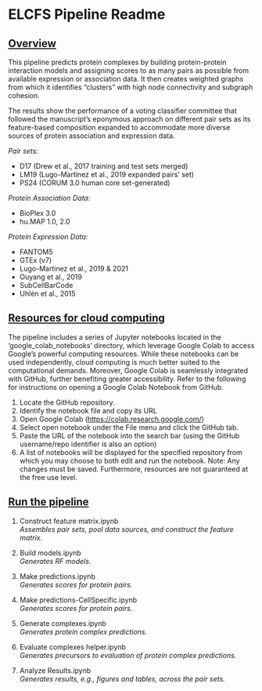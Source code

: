 ﻿# ELCFS Pipeline Readme

## <u>Overview</u>
This pipeline predicts protein complexes by building protein-protein interaction models and assigning scores to as many pairs as possible from available expression or association data.  It then creates weighted graphs from which it identifies “clusters” with high node connectivity and subgraph cohesion.

The results show the performance of a voting classifier committee that followed the manuscript’s eponymous approach on different pair sets as its feature-based composition expanded to accommodate more diverse sources of protein association and expression data.

*Pair sets:*
- D17 (Drew et al., 2017 training and test sets merged)
- LM19 (Lugo-Martinez et al., 2019 expanded pairs’ set)
- PS24 (CORUM 3.0 human core set-generated)

*Protein Association Data:* 
- BioPlex 3.0 
- hu.MAP 1.0, 2.0

*Protein Expression Data:*
- FANTOM5
- GTEx (v7)
- Lugo-Martinez et al., 2019 & 2021 
- Ouyang et al., 2019 
- SubCellBarCode 
- Uhlén et al., 2015

## <u>Resources for cloud computing</u> 
The pipeline includes a series of Jupyter notebooks located in the ‘google_colab_notebooks’ directory, which leverage Google Colab to access Google’s powerful computing resources.  While these notebooks can be used independently, cloud computing is much better suited to the computational demands.
Moreover, Google Colab is seamlessly integrated with GitHub, further benefiting greater accessibility.  Refer to the following for instructions on opening a Google Colab Notebook from GitHub.
1. Locate the GitHub repository.
2. Identify the notebook file and copy its URL
3. Open Google Colab (https://colab.research.google.com/)
4. Select open notebook under the File menu and click the GitHub tab.
5. Paste the URL of the notebook into the search bar (using the GitHub username/repo identifier is also an option) 
6. A list of notebooks will be displayed for the specified repository from which you may choose to both edit and run the notebook.
Note: Any changes must be saved. Furthermore, resources are not guaranteed at the free use level.

## <u>Run the pipeline</u>
1.  Construct feature matrix.ipynb\
*Assembles pair sets, pool data sources, and construct the feature matrix.*

2.  Build models.ipynb\
*Generates RF models.*

3.  Make predictions.ipynb\
*Generates scores for protein pairs.*

4.  Make predictions-CellSpecific.ipynb\
*Generates scores for protein pairs.*

5.  Generate complexes.ipynb\
*Generates protein complex predictions.*

6.  Evaluate complexes helper.ipynb\
*Generates precursors to evaluation of protein complex predictions.*

7.  Analyze Results.ipynb\
*Generates results, e.g., figures and tables, across the pair sets.*







